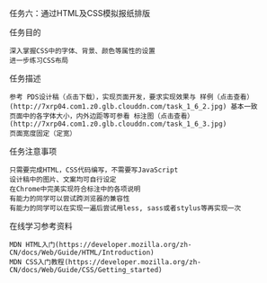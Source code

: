 任务六：通过HTML及CSS模拟报纸排版

任务目的

    深入掌握CSS中的字体、背景、颜色等属性的设置
    进一步练习CSS布局

任务描述

    参考 PDS设计稿（点击下载），实现页面开发，要求实现效果与 样例（点击查看）(http://7xrp04.com1.z0.glb.clouddn.com/task_1_6_2.jpg) 基本一致
    页面中的各字体大小，内外边距等可参看 标注图（点击查看）(http://7xrp04.com1.z0.glb.clouddn.com/task_1_6_3.jpg)
    页面宽度固定（定宽）

任务注意事项

    只需要完成HTML，CSS代码编写，不需要写JavaScript
    设计稿中的图片、文案均可自行设定
    在Chrome中完美实现符合标注中的各项说明
    有能力的同学可以尝试跨浏览器的兼容性
    有能力的同学可以在实现一遍后尝试用less, sass或者stylus等再实现一次

在线学习参考资料

    MDN HTML入门(https://developer.mozilla.org/zh-CN/docs/Web/Guide/HTML/Introduction)
    MDN CSS入门教程(https://developer.mozilla.org/zh-CN/docs/Web/Guide/CSS/Getting_started)
